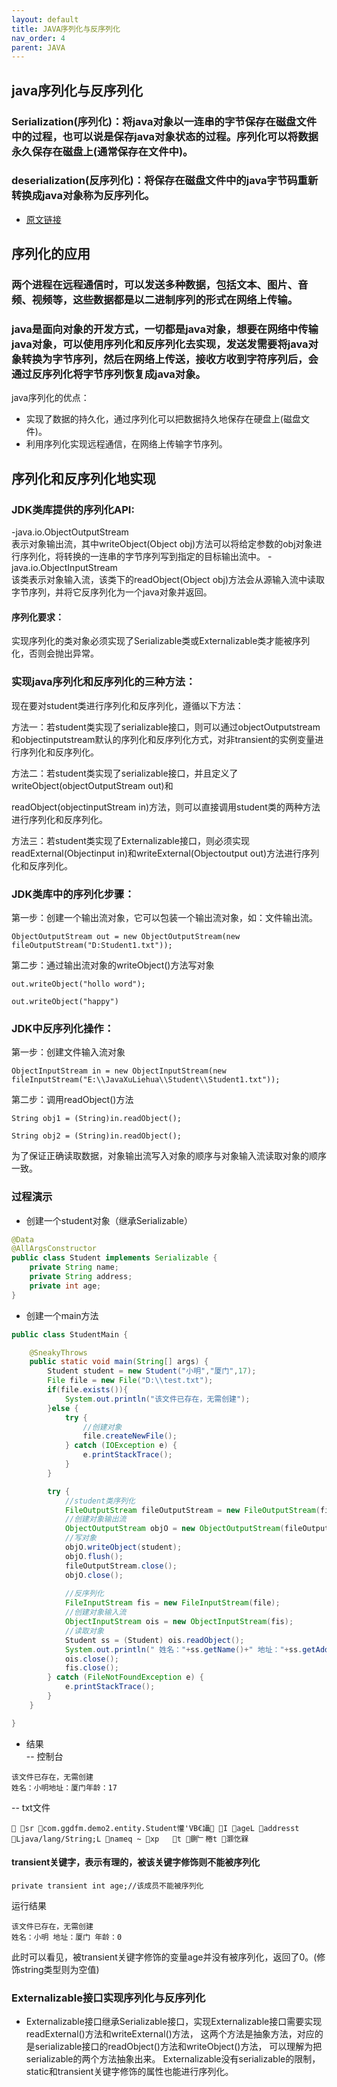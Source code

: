 ```yaml
---
layout: default
title: JAVA序列化与反序列化
nav_order: 4
parent: JAVA
---
```



## java序列化与反序列化
### Serialization(序列化)：将java对象以一连串的字节保存在磁盘文件中的过程，也可以说是保存java对象状态的过程。序列化可以将数据永久保存在磁盘上(通常保存在文件中)。

### deserialization(反序列化)：将保存在磁盘文件中的java字节码重新转换成java对象称为反序列化。

- [原文链接](https://blog.csdn.net/qq_62414755/article/details/125886742)

## 序列化的应用
### 两个进程在远程通信时，可以发送多种数据，包括文本、图片、音频、视频等，这些数据都是以二进制序列的形式在网络上传输。

### java是面向对象的开发方式，一切都是java对象，想要在网络中传输java对象，可以使用序列化和反序列化去实现，发送发需要将java对象转换为字节序列，然后在网络上传送，接收方收到字符序列后，会通过反序列化将字节序列恢复成java对象。

java序列化的优点：
- 实现了数据的持久化，通过序列化可以把数据持久地保存在硬盘上(磁盘文件)。
- 利用序列化实现远程通信，在网络上传输字节序列。

## 序列化和反序列化地实现
### JDK类库提供的序列化API:  
-java.io.ObjectOutputStream    
  表示对象输出流，其中writeObject(Object obj)方法可以将给定参数的obj对象进行序列化，将转换的一连串的字节序列写到指定的目标输出流中。
-java.io.ObjectInputStream  
  该类表示对象输入流，该类下的readObject(Object obj)方法会从源输入流中读取字节序列，并将它反序列化为一个java对象并返回。

#### 序列化要求：
实现序列化的类对象必须实现了Serializable类或Externalizable类才能被序列化，否则会抛出异常。

### 实现java序列化和反序列化的三种方法：

现在要对student类进行序列化和反序列化，遵循以下方法：

方法一：若student类实现了serializable接口，则可以通过objectOutputstream和objectinputstream默认的序列化和反序列化方式，对非transient的实例变量进行序列化和反序列化。

方法二：若student类实现了serializable接口，并且定义了writeObject(objectOutputStream out)和

readObject(objectinputStream in)方法，则可以直接调用student类的两种方法进行序列化和反序列化。

方法三：若student类实现了Externalizable接口，则必须实现readExternal(Objectinput in)和writeExternal(Objectoutput out)方法进行序列化和反序列化。

### JDK类库中的序列化步骤：

第一步：创建一个输出流对象，它可以包装一个输出流对象，如：文件输出流。
````
ObjectOutputStream out = new ObjectOutputStream(new fileOutputStream("D:Student1.txt"));
````

第二步：通过输出流对象的writeObject()方法写对象
````
out.writeObject("hollo word");

out.writeObject("happy")

````
### JDK中反序列化操作：

第一步：创建文件输入流对象
````
ObjectInputStream in = new ObjectInputStream(new fileInputStream("E:\\JavaXuLiehua\\Student\\Student1.txt"));

````

第二步：调用readObject()方法
````
String obj1 = (String)in.readObject();

String obj2 = (String)in.readObject();

````

为了保证正确读取数据，对象输出流写入对象的顺序与对象输入流读取对象的顺序一致。
 
### 过程演示
- 创建一个student对象（继承Serializable）
````java
@Data
@AllArgsConstructor
public class Student implements Serializable {
    private String name;
    private String address;
    private int age;
}
````
- 创建一个main方法  
````java    
public class StudentMain {

    @SneakyThrows
    public static void main(String[] args) {
        Student student = new Student("小明","厦门",17);
        File file = new File("D:\\test.txt");
        if(file.exists()){
            System.out.println("该文件已存在，无需创建");
        }else {
            try {
                //创建对象
                file.createNewFile();
            } catch (IOException e) {
                e.printStackTrace();
            }
        }

        try {
            //student类序列化
            FileOutputStream fileOutputStream = new FileOutputStream(file);
            //创建对象输出流
            ObjectOutputStream objO = new ObjectOutputStream(fileOutputStream);
            //写对象
            objO.writeObject(student);
            objO.flush();
            fileOutputStream.close();
            objO.close();
            
            //反序列化
            FileInputStream fis = new FileInputStream(file);
            //创建对象输入流
            ObjectInputStream ois = new ObjectInputStream(fis);
            //读取对象
            Student ss = (Student) ois.readObject();
            System.out.println(" 姓名："+ss.getName()+" 地址："+ss.getAddress()+" 年龄："+ss.getAge());
            ois.close();
            fis.close();
        } catch (FileNotFoundException e) {
            e.printStackTrace();
        }
    }

}
````
- 结果  
-- 控制台
````
该文件已存在，无需创建
姓名：小明地址：厦门年龄：17
````
-- txt文件
````
 sr com.ggdfm.demo2.entity.Student懽'VB€讘 I ageL addresst Ljava/lang/String;L nameq ~ xp   t 鍘﹂棬t 灏忔槑
````
#### transient关键字，表示有理的，被该关键字修饰则不能被序列化
````
private transient int age;//该成员不能被序列化
````
运行结果
````
该文件已存在，无需创建
姓名：小明 地址：厦门 年龄：0
````
此时可以看见，被transient关键字修饰的变量age并没有被序列化，返回了0。(修饰string类型则为空值)
### Externalizable接口实现序列化与反序列化
- Externalizable接口继承Serializable接口，实现Externalizable接口需要实现readExternal()方法和writeExternal()方法，
  这两个方法是抽象方法，对应的是serializable接口的readObject()方法和writeObject()方法，
  可以理解为把serializable的两个方法抽象出来。
  Externalizable没有serializable的限制，static和transient关键字修饰的属性也能进行序列化。

